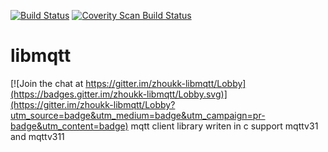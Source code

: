 [![Build Status](https://travis-ci.org/zhoukk/libmqtt.svg?branch=master)](https://travis-ci.org/zhoukk/libmqtt)
<a href="https://scan.coverity.com/projects/zhoukk-libmqtt">
  <img alt="Coverity Scan Build Status"
       src="https://scan.coverity.com/projects/12172/badge.svg"/>
</a>

# libmqtt

[![Join the chat at https://gitter.im/zhoukk-libmqtt/Lobby](https://badges.gitter.im/zhoukk-libmqtt/Lobby.svg)](https://gitter.im/zhoukk-libmqtt/Lobby?utm_source=badge&utm_medium=badge&utm_campaign=pr-badge&utm_content=badge)
mqtt client library writen in c support mqttv31 and mqttv311
